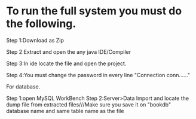 # To run the full system you must do the following.

Step 1:Download as Zip

Step 2:Extract and open the any java IDE/Compiler

Step 3:In ide locate the file and open the project.

Step 4:You must change the password in every line "Connection conn......"


For database.

Step 1:open MySQL WorkBench
Step 2:Server>Data Import and locate the dump file from extracted files///Make sure you save it on "bookdb" database name and same table name as the file
